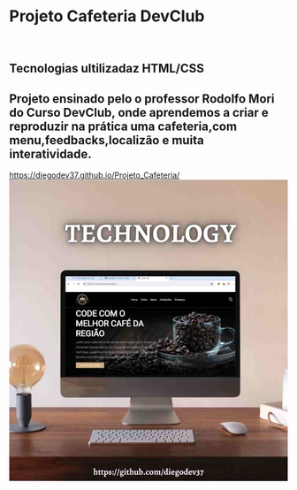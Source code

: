<h1>Projeto Cafeteria DevClub</h1>
<br>

<h2>Tecnologias ultilizadaz HTML/CSS</h2>
<h2>Projeto ensinado pelo o professor Rodolfo Mori do Curso DevClub, onde aprendemos a criar e reproduzir na prática uma cafeteria,com menu,feedbacks,localizão e muita interatividade.</h2>


https://diegodev37.github.io/Projeto_Cafeteria/
<img src= "https://github.com/diegodev37/Projeto_Cafeteria/blob/main/assets/capa_do_readme.jpg?raw=true">
